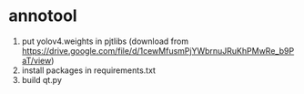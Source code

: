 # annotool
1. put yolov4.weights in pjtlibs
   (download from https://drive.google.com/file/d/1cewMfusmPjYWbrnuJRuKhPMwRe_b9PaT/view)
2. install packages in requirements.txt
3. build qt.py


